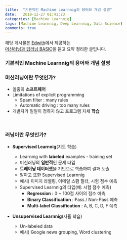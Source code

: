 ```yaml
---
title:  "기본적인 Machine Learnnig의 용어와 개념 설명"
date:   2018-12-27 01:41:23
categories: [Machine Learnnig]
tags: [Machine Learnnig, Deep Learnnig, Data Science]
comments: true
---
```


해당 게시물은 [Edwith](https://www.edwith.org)에서 제공하는<br/>
[머신러닝과 딥러닝 BASIC](https://www.edwith.org/others26/joinLectures/9829)을 듣고 요약 정리한 글입니다.

### 기본적인 Machine Learnnig의 용어와 개념 설명

### 머신러닝이란 무엇인가?
- 일종의 **소프트웨어**
- Limitations of explicit programming
    - Spam filter : many rules
    - Automatic driving : too many rules
- 개발자가 일일이 정하지 않고 프로그램 자체 **학습**

<br/>

### 러닝이란 무엇인가?
- **Supervised Learnnig**(지도 학습)
    - Learnnig with **labeled** examples - training set
    - 머신러닝의 **일반적**인 문제 타입
    - **트레이닝 데이터셋**을 기반으로 학습하여 결과 도출
    - 알파고 또한 Supervised Learnnig
    - 예시) 이미지 라벨링, 이메일 스팸 필터, 시험 점수 예측
    - Supervised Learnnig의 타입(예: 시험 점수 예측)
        - **Regression** : 0 ~ 100점 사이의 점수 예측
        - **Binary Classification** : Pass / Non-Pass 예측
        - **Multi-label Classification** : A, B, C, D, F 예측

- **Unsupervised Learnnig**(자율 학습)
    - Un-labeled data
    - 예시) Google news grouping, Word clustering

